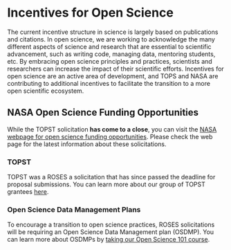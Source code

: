 # Incentives for Open Science

The current incentive structure in science is largely based on publications and citations. In open science, we are working to acknowledge the many different aspects of science and research that are essential to scientific advancement, such as writing code, managing data, mentoring students, etc. By embracing open science principles and practices, scientists and researchers can increase the impact of their scientific efforts. Incentives for open science are an active area of development, and TOPS and NASA are contributing to additional incentives to facilitate the transition to a more open scientific ecosystem.

## NASA Open Science Funding Opportunities

While the TOPST solicitation **has come to a close**, you can visit the [NASA webpage for open science funding opportunities](https://science.nasa.gov/researchers/open-science/nasa-open-science-funding-opportunities/). Please check the web page for the latest information about these solicitations.

### TOPST

TOPST was a ROSES a solicitation that has since passed the deadline for proposal submissions.  You can learn more about our group of TOPST grantees [here](./TOPST.md).

### Open Science Data Management Plans

To encourage a transition to open science practices, ROSES solicitations will be requiring an Open Science Data Management plan (OSDMP).  You can learn more about OSDMPs by [taking our Open Science 101 course](https://nasa.github.io/Transform-to-Open-Science/take-os101/).